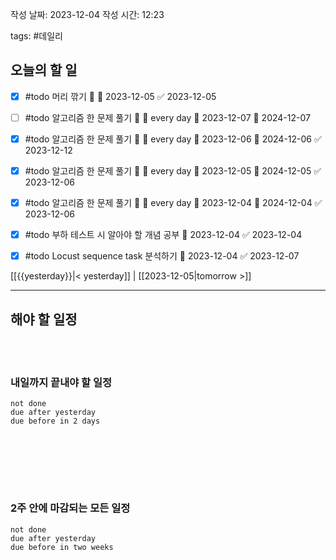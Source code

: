 
작성 날짜: 2023-12-04
작성 시간: 12:23

tags: #데일리

## 오늘의 할 일

- [x] #todo 머리 깎기 🔼 📅 2023-12-05 ✅ 2023-12-05
- [ ] #todo 알고리즘 한 문제 풀기 🔺 🔁 every day 🛫 2023-12-07 📅 2024-12-07
- [x] #todo 알고리즘 한 문제 풀기 🔺 🔁 every day 🛫 2023-12-06 📅 2024-12-06 ✅ 2023-12-12
- [x] #todo 알고리즘 한 문제 풀기 🔺 🔁 every day 🛫 2023-12-05 📅 2024-12-05 ✅ 2023-12-06
- [x] #todo 알고리즘 한 문제 풀기 🔺 🔁 every day 🛫 2023-12-04 📅 2024-12-04 ✅ 2023-12-06
- [x] #todo 부하 테스트 시 알아야 할 개념 공부 📅 2023-12-04 ✅ 2023-12-04
- [x] #todo Locust sequence task 분석하기 📅 2023-12-04 ✅ 2023-12-07


[[{{yesterday}}|< yesterday]] | [[2023-12-05|tomorrow >]]  
  
---  
## 해야 할 일정  
<br></br>
### 내일까지 끝내야 할 일정
```tasks
not done
due after yesterday
due before in 2 days
```
<br></br>

<br></br>
### 2주 안에 마감되는 모든 일정
```tasks
not done
due after yesterday
due before in two weeks
```